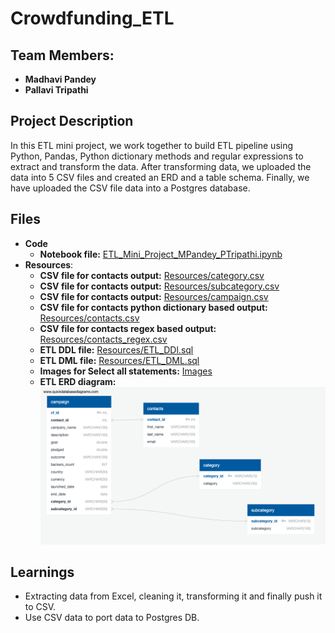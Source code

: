 # Crowdfunding_ETL
## Team Members:
* **Madhavi Pandey**
* **Pallavi Tripathi**

## Project Description
In this ETL mini project, we work together to build ETL pipeline using Python, Pandas, Python dictionary methods and regular expressions to extract and transform the data. After transforming data, we uploaded the data into 5 CSV files and created an ERD and a table schema. Finally, we have uploaded the CSV file data into a Postgres database.

## Files
* **Code**
   * **Notebook file:** [ETL_Mini_Project_MPandey_PTripathi.ipynb](https://github.com/pallavitripathi3107/Crowdfunding_ETL/blob/main/ETL_Mini_Project_MPandey_PTripathi.ipynb)
* **Resources**:
   * **CSV file for contacts output:** [Resources/category.csv](https://github.com/pallavitripathi3107/Crowdfunding_ETL/blob/main/Resources/category.csv)
   * **CSV file for contacts output:** [Resources/subcategory.csv](https://github.com/pallavitripathi3107/Crowdfunding_ETL/blob/main/Resources/subcategory.csv)
   * **CSV file for contacts output:** [Resources/campaign.csv](https://github.com/pallavitripathi3107/Crowdfunding_ETL/blob/main/Resources/campaign.csv)
   * **CSV file for contacts python dictionary based output:** [Resources/contacts.csv](https://github.com/pallavitripathi3107/Crowdfunding_ETL/blob/main/Resources/contacts.csv)
   * **CSV file for contacts regex based output:** [Resources/contacts_regex.csv](https://github.com/pallavitripathi3107/Crowdfunding_ETL/blob/main/Resources/contacts_regex.csv)
   * **ETL DDL file:** [Resources/ETL_DDl.sql](https://github.com/pallavitripathi3107/Crowdfunding_ETL/blob/main/Resources/ETL_DDl.sql)
   * **ETL DML file:** [Resources/ETL_DML.sql](https://github.com/pallavitripathi3107/Crowdfunding_ETL/blob/main/Resources/ETL_DML.sql)
   * **Images for Select all statements:** [Images](https://github.com/pallavitripathi3107/Crowdfunding_ETL/blob/main/Images)
   * **ETL ERD diagram:** ![Resources/ETL_ERD.png](https://github.com/pallavitripathi3107/Crowdfunding_ETL/blob/main/Resources/ETL_ERD.png)
 
## Learnings
* Extracting data from Excel, cleaning it, transforming it and finally push it to CSV.
* Use CSV data to port data to Postgres DB.
 
  

